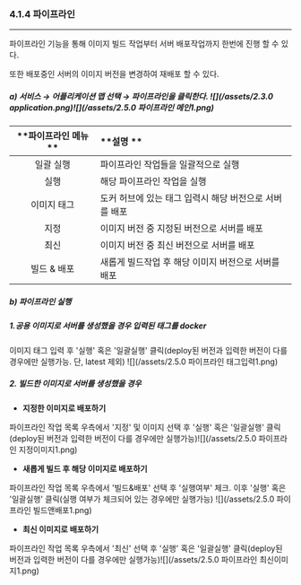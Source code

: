 ### 4.1.4   파이프라인

---

파이프라인 기능을 통해 이미지 빌드 작업부터 서버 배포작업까지 한번에 진행 할 수 있다.

또한 배포중인 서버의 이미지 버전을 변경하여 재배포 할 수 있다.

##### a\)    서비스 → 어플리케이션 맵 선택 → 파이프라인을 클릭한다. ![](/assets/2.3.0 application.png)![](/assets/2.5.0 파이프라인 메인1.png)

| **파이프라인 메뉴 ** | **설명 ** |
| :---: | :--- |
| 일괄 실행 | 파이프라인 작업들을 일괄적으로 실행 |
| 실행 | 해당 파이프라인 작업을 실행 |
| 이미지 태그 | 도커 허브에 있는 태그 입력시 해당  버전으로 서버를 배포 |
| 지정 | 이미지 버전 중 지정된 버전으로 서버를 배포 |
| 최신 | 이미지 버전 중 최신 버전으로 서버를 배포 |
| 빌드 & 배포 | 새롭게 빌드작업 후 해당 이미지 버전으로 서버를 배포 |

##### b\)   파이프라인 실행

##### **1.공용 이미지로 서버를 생성했을 경우 입력된 태그를 docker**

이미지 태그 입력 후 '실행' 혹은 '일괄실행' 클릭\(deploy된 버전과 입력한 버전이 다를 경우에만 실행가능. 단, latest 제외\) ![](/assets/2.5.0 파이프라인 태그입력1.png)

##### 2. 빌드한 이미지로 서버를 생성했을 경우

* **지정한 이미지로 배포하기**

파이프라인 작업 목록 우측에서 '지정' 및 이미지 선택 후 '실행' 혹은 '일괄실행' 클릭\(deploy된 버전과 입력한 버전이 다를 경우에만 실행가능\)![](/assets/2.5.0 파이프라인 지정이미지1.png)

* **새롭게 빌드 후 해당 이미지로 배포하기**

파이프라인 작업 목록 우측에서 '빌드&배포' 선택 후 '실행여부' 체크. 이후 '실행' 혹은 '일괄실행' 클릭\(실행 여부가 체크되어 있는 경우에만 실행가능\) ![](/assets/2.5.0 파이프라인 빌드앤배포1.png)

* **최신 이미지로 배포하기**

파이프라인 작업 목록 우측에서 '최신' 선택 후 '실행' 혹은 '일괄실행' 클릭\(deploy된 버전과 입력한 버전이 다를 경우에만 실행가능\)![](/assets/2.5.0 파이프라인 최신이미지1.png)

